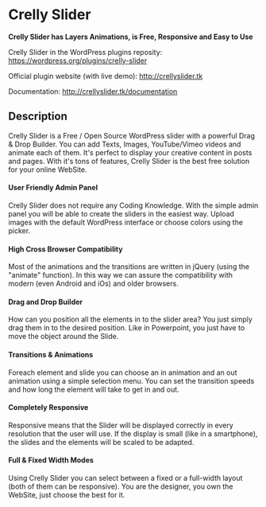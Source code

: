 # Crelly Slider
__Crelly Slider has Layers Animations, is Free, Responsive and Easy to Use__

Crelly Slider in the WordPress plugins reposity: https://wordpress.org/plugins/crelly-slider

Official plugin website (with live demo): http://crellyslider.tk

Documentation: http://crellyslider.tk/documentation

## Description
Crelly Slider is a Free / Open Source WordPress slider with a powerful Drag & Drop Builder. You can add Texts, Images, YouTube/Vimeo videos and animate each of them. It's perfect to display your creative content in posts and pages. With it's tons of features, Crelly Slider is the best free solution for your online WebSite.



#### User Friendly Admin Panel
Crelly Slider does not require any Coding Knowledge. With the simple admin panel you will be able to create the sliders in the easiest way. Upload images with the default WordPress interface or choose colors using the picker.

#### High Cross Browser Compatibility
Most of the animations and the transitions are written in jQuery (using the "animate" function). In this way we can assure the compatibility with modern (even Android and iOs) and older browsers.

#### Drag and Drop Builder
How can you position all the elements in to the slider area? You just simply drag them in to the desired position. Like in Powerpoint, you just have to move the object around the Slide.

#### Transitions & Animations
Foreach element and slide you can choose an in animation and an out animation using a simple selection menu. You can set the transition speeds and how long the element will take to get in and out.

#### Completely Responsive
Responsive means that the Slider will be displayed correctly in every resolution that the user will use. If the display is small (like in a smartphone), the slides and the elements will be scaled to be adapted.

#### Full & Fixed Width Modes
Using Crelly Slider you can select between a fixed or a full-width layout (both of them can be responsive). You are the designer, you own the WebSite, just choose the best for it.
